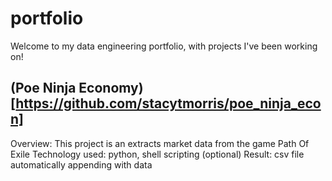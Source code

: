 # portfolio
Welcome to my data engineering portfolio, with projects I've been working on!

## (Poe Ninja Economy)[https://github.com/stacytmorris/poe_ninja_econ]
Overview: This project is an extracts market data from the game Path Of Exile
Technology used: python, shell scripting (optional)
Result: csv file automatically appending with data 
